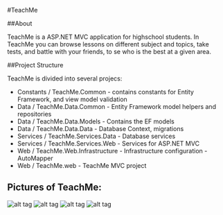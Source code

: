 #TeachMe

##About

TeachMe is a ASP.NET MVC application for highschool students. In TeachMe you can browse lessons on different subject and topics, take tests, and battle with your friends, to se who is the best at a given area.

##Project Structure

TeachMe is divided into several projecs:
* Constants / TeachMe.Common - contains constants for Entity Framework, and view model validation
* Data / TeachMe.Data.Common - Entity Framework model helpers and repositories
* Data / TeachMe.Data.Models - Contains the EF models
* Data / TeachMe.Data.Data - Database Context, migrations
* Services / TeachMe.Services.Data - Database services
* Services / TeachMe.Services.Web - Services for ASP.NET MVC
* Web / TeachMe.Web.Infrastructure - Infrastructure configuration - AutoMapper
* Web / TeachMe.web - TeachMe MVC project


## Pictures of TeachMe:
![alt tag](http://puu.sh/njNGo/7ff0e6cbc4.png)
![alt tag](http://puu.sh/njNEM/0ce79e99c4.png)
![alt tag](http://puu.sh/njNJf/99031d490d.png)
![alt tag](http://puu.sh/njNKT/ecb95dadb8.png)
